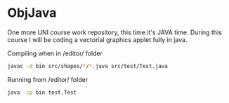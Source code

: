 # ObjJava
 One more UNI course work repository, this time it's JAVA time. During this course I will be coding a vectorial graphics applet fully in java.


Compiling when in /editor/ folder
```sh
javac -d bin src/shapes/*/*.java src/test/Test.java
```
Running from /editor/ folder
```sh
java -cp bin test.Test
```
